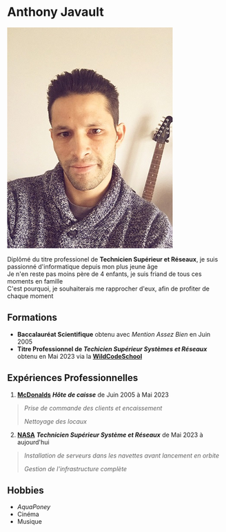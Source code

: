 # **Anthony Javault**
![MaPhoto](https://github.com/LordForensics/wild/blob/main/Picsmini_CV.jpg)

Diplômé du titre professionel de **Technicien Supérieur et Réseaux**, je suis passionné d'informatique depuis mon plus jeune âge  
Je n'en reste pas moins père de 4 enfants, je suis friand de tous ces moments en famille  
C'est pourquoi, je souhaiterais me rapprocher d'eux, afin de profiter de chaque moment

## **Formations**
 * **Baccalauréat Scientifique** obtenu avec _Mention Assez Bien_ en Juin 2005
 * **Titre Professionnel de _Techicien Supérieur Systèmes et Réseaux_** obtenu en Mai 2023 via la **[WildCodeSchool](https://www.wildcodeschool.com/fr-fr/)**


## **Expériences Professionnelles**
1. **[McDonalds](https://www.mcdonalds.fr/)** _**Hôte de caisse**_ de Juin 2005 à Mai 2023
 > _Prise de commande des clients et encaissement_
 >
 > _Nettoyage des locaux_

2. **[NASA](https://www.nasa.gov/)** _**Technicien Supérieur Système et Réseaux**_ de Mai 2023 à aujourd'hui 
 > _Installation de serveurs dans les navettes avant lancement en orbite_
 > 
 > _Gestion de l'infrastructure complète_



## **Hobbies**
* _AquaPoney_
* Cinéma
* Musique
